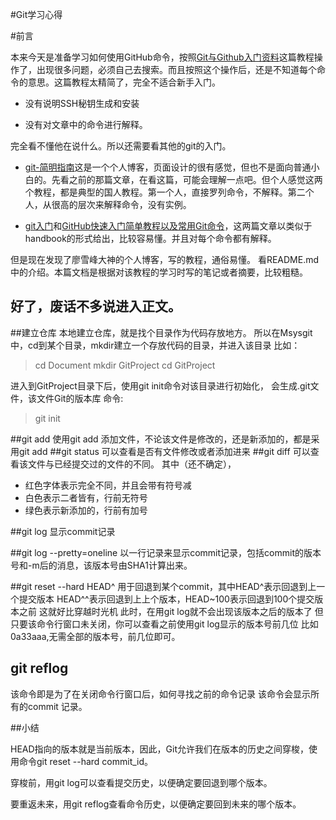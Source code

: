 
#Git学习心得

#前言

本来今天是准备学习如何使用GitHub命令，按照[Git与Github入门资料](http://www.yangzhiping.com/tech/git.html)这篇教程操作了，出现很多问题，必须自己去搜索。而且按照这个操作后，还是不知道每个命令的意思。这篇教程太精简了，完全不适合新手入门。

- 没有说明SSH秘钥生成和安装

- 没有对文章中的命令进行解释。

完全看不懂他在说什么。所以还需要看其他的git的入门。

- [git-简明指南](http://rogerdudler.github.io/git-guide/index.zh.html)这是一个个人博客，页面设计的很有感觉，但也不是面向普通小白的。先看之前的那篇文章，在看这篇，可能会理解一点吧。但个人感觉这两个教程，都是典型的国人教程。第一个人，直接罗列命令，不解释。第二个人，从很高的层次来解释命令，没有实例。

- [git入门](http://ryanflyer.iteye.com/blog/1664131)和[GitHub快速入门简单教程以及常用Git命令](http://blog.csdn.net/u012146107/article/details/12101069)，这两篇文章以类似于handbook的形式给出，比较容易懂。并且对每个命令都有解释。

但是现在发现了廖雪峰大神的个人博客，写的教程，通俗易懂。
看README.md中的介绍。本篇文档是根据对该教程的学习时写的笔记或者摘要，比较粗糙。

好了，废话不多说进入正文。
-----------

##建立仓库
本地建立仓库，就是找个目录作为代码存放地方。
所以在Msysgit中，cd到某个目录，mkdir建立一个存放代码的目录，并进入该目录
比如：
> cd Document
> mkdir GitProject
> cd GitProject

进入到GitProject目录下后，使用git init命令对该目录进行初始化，
会生成.git文件，该文件Git的版本库
命令:
> git init

##git add <file>
使用git add 添加文件，不论该文件是修改的，还是新添加的，都是采用git add <file>
##git status
可以查看是否有文件修改或者添加进来
##git diff <file>
可以查看该文件与已经提交过的文件的不同。
其中（还不确定），
- 红色字体表示完全不同，并且会带有符号减
- 白色表示二者皆有，行前无符号
- 绿色表示新添加的，行前有加号

##git log
显示commit记录

##git log --pretty=oneline
以一行记录来显示commit记录，包括commit的版本号和-m后的消息，该版本号由SHA1计算出来。

##git reset --hard HEAD^
用于回退到某个commit，其中HEAD^表示回退到上一个提交版本
HEAD^^表示回退到上上个版本，HEAD~100表示回退到100个提交版本之前
这就好比穿越时光机
此时，在用git log就不会出现该版本之后的版本了
但只要该命令行窗口未关闭，你可以查看之前使用git log显示的版本号前几位
比如0a33aaa,无需全部的版本号，前几位即可。

## git reflog
该命令即是为了在关闭命令行窗口后，如何寻找之前的命令记录
该命令会显示所有的commit 记录。

##小结

HEAD指向的版本就是当前版本，因此，Git允许我们在版本的历史之间穿梭，使用命令git reset --hard commit_id。

穿梭前，用git log可以查看提交历史，以便确定要回退到哪个版本。

要重返未来，用git reflog查看命令历史，以便确定要回到未来的哪个版本。





